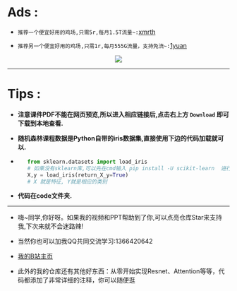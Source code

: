 # Ads :

- `推荐一个便宜好用的鸡场,只需5r,每月1.5T流量~:`[xmrth](https://xmrth.vip/auth/register?code=LMxJ)

- `推荐另一个便宜好用的鸡场,只需1r,每月555G流量，支持免流~:`[1yuan](https://1yuan.live/auth/register?code=p5Uj)



<div align="center">
<img src="https://user-images.githubusercontent.com/55629321/188789221-8f7bc0ff-52aa-4965-b1ac-2194cb419dce.png"/>
</div>


----

# Tips :

- **注意课件PDF不能在网页预览,所以进入相应链接后,点击右上方 `Download` 即可下载到本地查看.**

- **随机森林课程数据是Python自带的iris数据集,直接使用下边的代码加载就可以.**
- 
    ```python
       from sklearn.datasets import load_iris
       # 如果没有sklearn库,可以先在cmd输入 pip install -U scikit-learn  进行安装
       X,y = load_iris(return_X_y=True)
       # X 就是特征, Y就是相应的类别
    ```
- **代码在code文件夹.**
 
- ----
- 嗨~同学,你好呀。如果我的视频和PPT帮助到了你,可以点亮仓库Star来支持我,下次来就不会迷路辣!

- 当然你也可以加我QQ共同交流学习:1366420642


- [我的B站主页](https://space.bilibili.com/294132471)

- 此外的我的仓库还有其他好东西：从零开始实现Resnet、Attention等等，代码都添加了非常详细的注释，你可以随便逛
